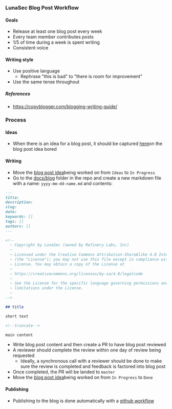 ### LunaSec Blog Post Workflow

#### Goals
- Release at least one blog post every week
- Every team member contributes posts
- 1/5 of time during a week is spent writing
- Consistent voice 

#### Writing style
- Use positive language
	- Rephrase "this is bad" to "there is room for improvement"
- Use the same tense throughout

##### References
- https://copyblogger.com/blogging-writing-guide/

### Process
#### Ideas
- When there is an idea for a blog post, it should be captured [here](https://github.com/orgs/lunasec-io/projects/6/views/1)on the blog post idea bored

#### Writing
- Move the [blog post idea](https://github.com/orgs/lunasec-io/projects/6/views/1)being worked on from `Ideas` to `In Progress`
- Go to the [docs/blog](https://github.com/lunasec-io/lunasec/tree/master/docs/blog) folder in the repo and create a new markdown file with a name: `yyyy-mm-dd-name.md` and contents:

```markdown
---
title: 
description: 
slug: 
date: 
keywords: []
tags: []
authors: []
---

<!--
  ~ Copyright by LunaSec (owned by Refinery Labs, Inc)
  ~
  ~ Licensed under the Creative Commons Attribution-ShareAlike 4.0 International
  ~ (the "License"); you may not use this file except in compliance with the
  ~ License. You may obtain a copy of the License at
  ~
  ~ https://creativecommons.org/licenses/by-sa/4.0/legalcode
  ~
  ~ See the License for the specific language governing permissions and
  ~ limitations under the License.
  ~
-->

## title

short text

<!--truncate-->

main content
```
- Write blog post content and then create a PR to have blog post reviewed
- A reviewer should complete the review within one day of review being requested
	- Ideally, a synchronous call with a reviewer should be done to make sure the review is completed and feedback is factored into blog post
- Once completed, the PR will be landed to `master`
- Move the [blog post idea](https://github.com/orgs/lunasec-io/projects/6/views/1)being worked on from  `In Progress` to `Done`

#### Publishing
- Publishing to the blog is done automatically with a [github workflow](https://github.com/lunasec-io/lunasec/blob/master/.github/workflows/documentation-release.yaml)